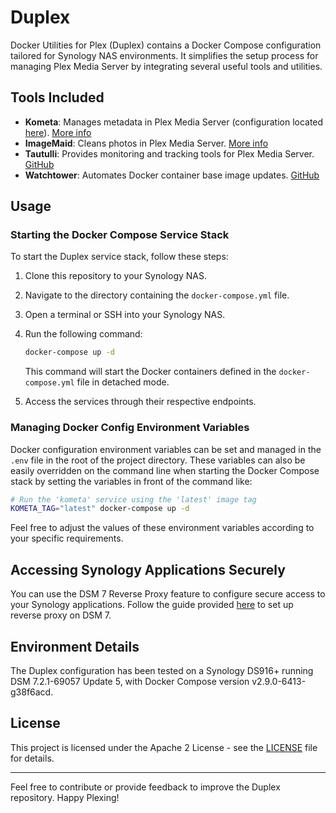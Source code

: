 # Duplex

Docker Utilities for Plex (Duplex) contains a Docker Compose configuration tailored for Synology NAS environments. It simplifies the setup process for managing Plex Media Server by integrating several useful tools and utilities.

## Tools Included

- **Kometa**: Manages metadata in Plex Media Server (configuration located [here](https://github.com/scottgigawatt/kometa-config)). [More info](https://kometa.wiki/en/nightly/)
- **ImageMaid**: Cleans photos in Plex Media Server. [More info](https://kometa.wiki/en/nightly/kometa/scripts/imagemaid/)
- **Tautulli**: Provides monitoring and tracking tools for Plex Media Server. [GitHub](https://github.com/Tautulli/Tautulli/)
- **Watchtower**: Automates Docker container base image updates. [GitHub](https://github.com/containrrr/watchtower)

## Usage

### Starting the Docker Compose Service Stack

To start the Duplex service stack, follow these steps:

1. Clone this repository to your Synology NAS.

2. Navigate to the directory containing the `docker-compose.yml` file.

3. Open a terminal or SSH into your Synology NAS.

4. Run the following command:

    ```bash
    docker-compose up -d
    ```

    This command will start the Docker containers defined in the `docker-compose.yml` file in detached mode.

5. Access the services through their respective endpoints.

### Managing Docker Config Environment Variables

Docker configuration environment variables can be set and managed in the `.env` file in the root of the project directory. These variables can also be easily overridden on the command line when starting the Docker Compose stack by setting the variables in front of the command like:

```bash
# Run the 'kometa' service using the 'latest' image tag
KOMETA_TAG="latest" docker-compose up -d
```

Feel free to adjust the values of these environment variables according to your specific requirements.

## Accessing Synology Applications Securely

You can use the DSM 7 Reverse Proxy feature to configure secure access to your Synology applications. Follow the guide provided [here](https://mariushosting.com/synology-how-to-use-reverse-proxy-on-dsm-7/) to set up reverse proxy on DSM 7.

## Environment Details

The Duplex configuration has been tested on a Synology DS916+ running DSM 7.2.1-69057 Update 5, with Docker Compose version v2.9.0-6413-g38f6acd.

## License

This project is licensed under the Apache 2 License - see the [LICENSE](LICENSE) file for details.

---

Feel free to contribute or provide feedback to improve the Duplex repository. Happy Plexing!
